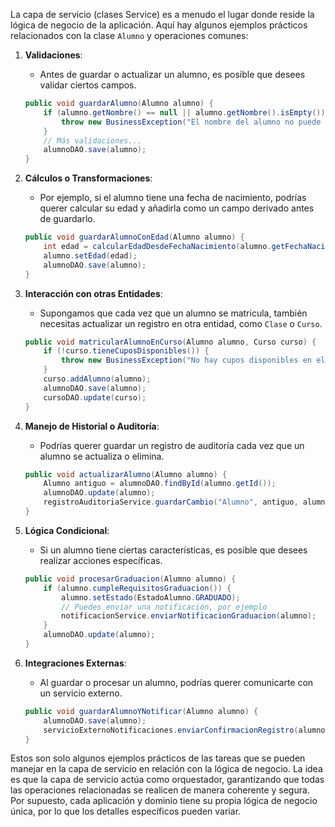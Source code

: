 La capa de servicio (clases Service) es a menudo el lugar donde reside la lógica de negocio de la aplicación. Aquí hay algunos ejemplos prácticos relacionados con la clase `Alumno` y operaciones comunes:

1. **Validaciones**:
   - Antes de guardar o actualizar un alumno, es posible que desees validar ciertos campos.
   ```java
   public void guardarAlumno(Alumno alumno) {
       if (alumno.getNombre() == null || alumno.getNombre().isEmpty()) {
           throw new BusinessException("El nombre del alumno no puede estar vacío.");
       }
       // Más validaciones...
       alumnoDAO.save(alumno);
   }
   ```

2. **Cálculos o Transformaciones**:
   - Por ejemplo, si el alumno tiene una fecha de nacimiento, podrías querer calcular su edad y añadirla como un campo derivado antes de guardarlo.
   ```java
   public void guardarAlumnoConEdad(Alumno alumno) {
       int edad = calcularEdadDesdeFechaNacimiento(alumno.getFechaNacimiento());
       alumno.setEdad(edad);
       alumnoDAO.save(alumno);
   }
   ```

3. **Interacción con otras Entidades**:
   - Supongamos que cada vez que un alumno se matricula, también necesitas actualizar un registro en otra entidad, como `Clase` o `Curso`.
   ```java
   public void matricularAlumnoEnCurso(Alumno alumno, Curso curso) {
       if (!curso.tieneCuposDisponibles()) {
           throw new BusinessException("No hay cupos disponibles en el curso.");
       }
       curso.addAlumno(alumno);
       alumnoDAO.save(alumno);
       cursoDAO.update(curso);
   }
   ```

4. **Manejo de Historial o Auditoría**:
   - Podrías querer guardar un registro de auditoría cada vez que un alumno se actualiza o elimina.
   ```java
   public void actualizarAlumno(Alumno alumno) {
       Alumno antiguo = alumnoDAO.findById(alumno.getId());
       alumnoDAO.update(alumno);
       registroAuditoriaService.guardarCambio("Alumno", antiguo, alumno);
   }
   ```

5. **Lógica Condicional**:
   - Si un alumno tiene ciertas características, es posible que desees realizar acciones específicas.
   ```java
   public void procesarGraduacion(Alumno alumno) {
       if (alumno.cumpleRequisitosGraduacion()) {
           alumno.setEstado(EstadoAlumno.GRADUADO);
           // Puedes enviar una notificación, por ejemplo
           notificacionService.enviarNotificacionGraduacion(alumno);
       }
       alumnoDAO.update(alumno);
   }
   ```

6. **Integraciones Externas**:
   - Al guardar o procesar un alumno, podrías querer comunicarte con un servicio externo.
   ```java
   public void guardarAlumnoYNotificar(Alumno alumno) {
       alumnoDAO.save(alumno);
       servicioExternoNotificaciones.enviarConfirmacionRegistro(alumno.getEmail());
   }
   ```

Estos son solo algunos ejemplos prácticos de las tareas que se pueden manejar en la capa de servicio en relación con la lógica de negocio. La idea es que la capa de servicio actúa como orquestador, garantizando que todas las operaciones relacionadas se realicen de manera coherente y segura. Por supuesto, cada aplicación y dominio tiene su propia lógica de negocio única, por lo que los detalles específicos pueden variar.